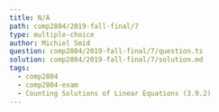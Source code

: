 ```yaml
---
title: N/A
path: comp2804/2019-fall-final/7
type: multiple-choice
author: Michiel Smid
question: comp2804/2019-fall-final/7/question.ts
solution: comp2804/2019-fall-final/7/solution.md
tags:
  - comp2804
  - comp2804-exam
  - Counting Solutions of Linear Equations (3.9.2)
---
```

